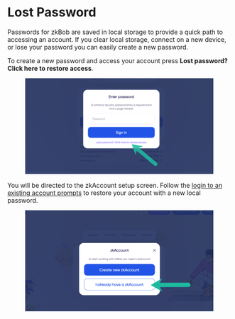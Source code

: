 # Lost Password

Passwords for zkBob are saved in local storage to provide a quick path to accessing an account. If you clear local storage, connect on a new device, or lose your password you can easily create a new password.

To create a new password and access your account press **Lost password? Click here to restore access**.

<figure><img src="../../.gitbook/assets/lost-password.png" alt=""><figcaption></figcaption></figure>

You will be directed to the zkAccount setup screen. Follow the [login to an existing account prompts](login-to-an-existing-account.md) to restore your account with a new local password.

<figure><img src="../../.gitbook/assets/already-account-1.png" alt=""><figcaption></figcaption></figure>

